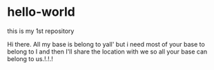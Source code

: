 # hello-world
this is my 1st repository

Hi there. All my base is belong to yall' but i need most of your base to belong to I and then I'll share the location with we so all your base can belong to us.!.!.!

